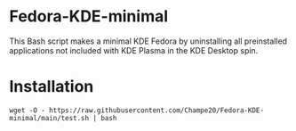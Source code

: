 # Fedora-KDE-minimal
This Bash script makes a minimal KDE Fedora by uninstalling all preinstalled applications not included with KDE Plasma in the KDE Desktop spin.
# Installation

```wget -O - https://raw.githubusercontent.com/Champe20/Fedora-KDE-minimal/main/test.sh | bash```

